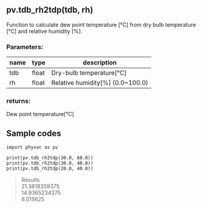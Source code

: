 ## pv.tdb_rh2tdp(tdb, rh)
Function to calculate dew point temperature [&deg;C] from dry bulb temperature [&deg;C] and relative humidity [%].   
### Parameters:
|  name  |  type  | description |
| ---- | ---- | ---- |
|tdb|float|Dry-bulb temperature[&deg;C]|
|rh|float|Relative humidity[%] (0.0~100.0)|
  
### returns:
Dew point temperature[&deg;C]
  
## Sample codes
```
import phyvac as pv

print(pv.tdb_rh2tdp(30.0, 60.0))
print(pv.tdb_rh2tdp(30.0, 40.0))
print(pv.tdb_rh2tdp(20.0, 40.0))
```
> Results  
> 21.3818359375  
> 14.9365234375  
> 6.015625  
  

